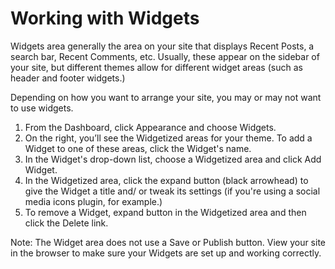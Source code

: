 # Working with Widgets

Widgets area generally the area on your site that displays Recent Posts, a search bar, Recent Comments, etc. Usually, these appear on the sidebar of your site, but different themes allow for different widget areas (such as header and footer widgets.)

Depending on how you want to arrange your site, you may or may not want to use widgets.

1. From the Dashboard, click Appearance and choose Widgets.
2. On the right, you’ll see the Widgetized areas for your theme. To add a Widget to one of these areas, click the Widget's name. 
3. In the Widget's drop-down list, choose a Widgetized area and click Add Widget.
5. In the Widgetized area, click the expand button (black arrowhead) to give the Widget a title and/ or tweak its settings (if you're using a social media icons plugin, for example.)
6. To remove a Widget, expand button in the Widgetized area and then click the Delete link. 

Note: The Widget area does not use a Save or Publish button. View your site in the browser to make sure your Widgets are set up and working correctly.
